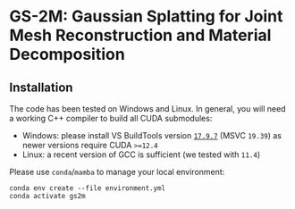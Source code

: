 # GS-2M: Gaussian Splatting for Joint Mesh Reconstruction and Material Decomposition

## Installation
The code has been tested on Windows and Linux. In general, you will need a working C++ compiler to build all CUDA submodules:
- Windows: please install VS BuildTools version [`17.9.7`](https://learn.microsoft.com/en-us/visualstudio/releases/2022/release-history)
(MSVC `19.39`) as newer versions require CUDA `>=12.4`
- Linux: a recent version of GCC is sufficient (we tested with `11.4`)

Please use `conda`/`mamba` to manage your local environment:
```
conda env create --file environment.yml
conda activate gs2m
```
